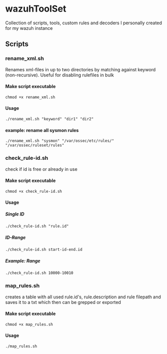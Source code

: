 # wazuhToolSet
Collection of scripts, tools, custom rules and decoders I personally created for my wazuh instance


## Scripts

### rename_xml.sh

Renames xml-files in up to two directories by matching against keyword (non-recursive). Useful for disabling rulefiles in bulk

#### Make script executable
```
chmod +x rename_xml.sh
```
#### Usage 
```
./rename_xml.sh "keyword" "dir1" "dir2" 
```
#### example: rename all sysmon rules
```
./rename_xml.sh "sysmon" "/var/ossec/etc/rules/" "/var/ossec/ruleset/rules" 
```
### check_rule-id.sh

check if id is free or already in use

#### Make script executable
```
chmod +x check_rule-id.sh
```
#### Usage 

##### Single ID
```
./check_rule-id.sh "rule.id"
```
##### ID-Range
```
./check_rule-id.sh start-id-end.id
```
##### Example: Range
```
./check_rule-id.sh 10000-10010
```
### map_rules.sh

creates a table with all used rule.id's, rule.description and rule filepath and saves it to a txt which then can be grepped or exported

#### Make script executable
```
chmod +x map_rules.sh
```
#### Usage 
```
./map_rules.sh
```
